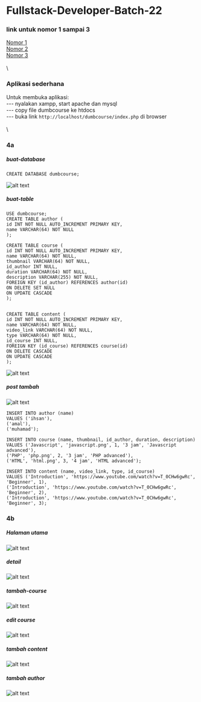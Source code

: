 # Fullstack-Developer-Batch-22
### link untuk nomor 1 sampai 3
[Nomor 1](https://jsfiddle.net/ihsan0211/retb79hj/) \
[Nomor 2](https://jsfiddle.net/ihsan0211/6mfbxzha/) \
[Nomor 3](https://jsfiddle.net/ihsan0211/euhv6m4L) \
\
\
### Aplikasi sederhana
Untuk membuka aplikasi: \
--- nyalakan xampp, start apache dan mysql \
--- copy file dumbcourse ke htdocs \
--- buka link ```http://localhost/dumbcourse/index.php``` di browser\
\
\
### 4a
##### buat-database
```
CREATE DATABASE dumbcourse;
```
![alt text](https://github.com/ihsan0211/Fullstack-Developer-Batch-22/blob/main/4a/buat-database.png)

##### buat-table
```
USE dumbcourse;
CREATE TABLE author (
id INT NOT NULL AUTO_INCREMENT PRIMARY KEY,
name VARCHAR(64) NOT NULL
);

CREATE TABLE course (
id INT NOT NULL AUTO_INCREMENT PRIMARY KEY,
name VARCHAR(64) NOT NULL,
thumbnail VARCHAR(64) NOT NULL,
id_author INT NULL,
duration VARCHAR(64) NOT NULL,
description VARCHAR(255) NOT NULL,
FOREIGN KEY (id_author) REFERENCES author(id)
ON DELETE SET NULL
ON UPDATE CASCADE
);


CREATE TABLE content (
id INT NOT NULL AUTO_INCREMENT PRIMARY KEY,
name VARCHAR(64) NOT NULL,
video_link VARCHAR(64) NOT NULL,
type VARCHAR(64) NOT NULL,
id_course INT NULL,
FOREIGN KEY (id_course) REFERENCES course(id)
ON DELETE CASCADE
ON UPDATE CASCADE
);
```
![alt text](https://github.com/ihsan0211/Fullstack-Developer-Batch-22/blob/main/4a/buat-table.png)



##### post tambah
![alt text](https://github.com/ihsan0211/Fullstack-Developer-Batch-22/blob/main/4a/post-tambah.png)
```
INSERT INTO author (name) 
VALUES ('ihsan'),
('amal'),
('muhamad');

INSERT INTO course (name, thumbnail, id_author, duration, description)
VALUES ('Javascript', 'javascript.png', 1, '3 jam', 'Javascript advanced'),
('PHP', 'php.png', 2, '3 jam', 'PHP advanced'),
('HTML', 'html.png', 3, '4 jam', 'HTML advanced');

INSERT INTO content (name, video_link, type, id_course)
VALUES ('Introduction', 'https://www.youtube.com/watch?v=T_0CHw6gwRc', 'Beginner', 1),
('Introduction', 'https://www.youtube.com/watch?v=T_0CHw6gwRc', 'Beginner', 2),
('Introduction', 'https://www.youtube.com/watch?v=T_0CHw6gwRc', 'Beginner', 3); 
```



### 4b
##### Halaman utama
![alt text](https://github.com/ihsan0211/Fullstack-Developer-Batch-22/blob/main/4b/index.png)

##### detail
![alt text](https://github.com/ihsan0211/Fullstack-Developer-Batch-22/blob/main/4b/details-course.png)

##### tambah-course
![alt text](https://github.com/ihsan0211/Fullstack-Developer-Batch-22/blob/main/4b/add-course.png)

##### edit course
![alt text](https://github.com/ihsan0211/Fullstack-Developer-Batch-22/blob/main/4b/edit-course.png)

##### tambah content
![alt text](https://github.com/ihsan0211/Fullstack-Developer-Batch-22/blob/main/4b/add-content.png)

##### tambah author
![alt text](https://github.com/ihsan0211/Fullstack-Developer-Batch-22/blob/main/4b/add-author.png)
